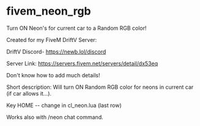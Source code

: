 # fivem_neon_rgb
Turn ON Neon's for current car to a Random RGB color!

Created for my FiveM DriftV Server:

DriftV Discord- https://newb.lol/discord

Server Link: https://servers.fivem.net/servers/detail/dx53eq

Don't know how to add much details!

Short description: Will turn ON Random RGB color for neons in current car (if car allows it...).

Key HOME -- change in cl_neon.lua (last row)

Works also with /neon chat command.
